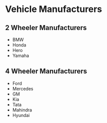 # Vehicle Manufacturers

## 2 Wheeler Manufacturers

- BMW
- Honda
- Hero
- Yamaha

## 4 Wheeler Manufacturers

- Ford
- Mercedes
- GM
- Kia
- Tata
- Mahindra
- Hyundai